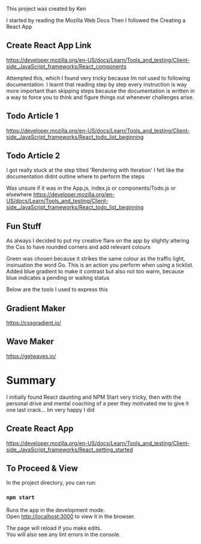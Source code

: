 This project was created by Ken

I started by reading the Mozilla Web Docs
Then I followed the Creating a React App

## Create React App Link
https://developer.mozilla.org/en-US/docs/Learn/Tools_and_testing/Client-side_JavaScript_frameworks/React_components

Attempted this, which I found very tricky because Im not used to following documentation. I learnt that reading step by step every instruction is way more important than skipping steps because the documentation is written in a way to force you to think and figure things out whenever challenges arise.

## Todo Article 1
https://developer.mozilla.org/en-US/docs/Learn/Tools_and_testing/Client-side_JavaScript_frameworks/React_todo_list_beginning

## Todo Article 2
I got really stuck at the step titled 'Rendering with Iteration' I felt like the documentation didnt outline where to perform the steps

Was unsure if it was in the App.js, index.js or components/Todo.js or elsewhere
https://developer.mozilla.org/en-US/docs/Learn/Tools_and_testing/Client-side_JavaScript_frameworks/React_todo_list_beginning

## Fun Stuff
As always I decided to put my creative flare on the app by slightly altering the Css to have rounded corners and add relevant colours

Green was chosen because it strikes the same colour as the traffic light, insinuation the word Go. This is an action you perform when using a ticklist. Added blue gradient to make it contrast but also not too warm, because blue indicates a pending or waiting status

Below are the tools I used to express this

## Gradient Maker
https://cssgradient.io/

## Wave Maker
https://getwaves.io/

# Summary
I initially found React daunting and NPM Start very tricky, then with the personal drive and mental coaching of a peer they motivated me to give it one last crack... Im very happy I did

## Create React App
https://developer.mozilla.org/en-US/docs/Learn/Tools_and_testing/Client-side_JavaScript_frameworks/React_getting_started



## To Proceed & View

In the project directory, you can run:

### `npm start`

Runs the app in the development mode.\
Open [http://localhost:3000](http://localhost:3000) to view it in the browser.

The page will reload if you make edits.\
You will also see any lint errors in the console.